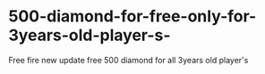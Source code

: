# 500-diamond-for-free-only-for-3years-old-player-s-
Free fire new update free 500 diamond for all 3years old player's 
